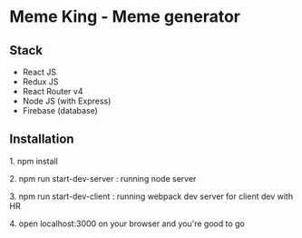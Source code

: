 
<h1> Meme King - Meme generator </h1>


<h2> Stack </h2>

<ul>
    <li> React JS </li>
    <li> Redux JS </li>
    <li> React Router v4 </li>
    <li> Node JS  (with Express) </li>
    <li> Firebase (database) </li>
</ul>


<h2> Installation </h2>

<p> 1. npm install </p>
<p> 2. npm run start-dev-server : running node server </p>
<p> 3. npm run start-dev-client : running webpack dev server for client dev with HR </p>
<p> 4. open localhost:3000 on your browser and you're good to go </p>